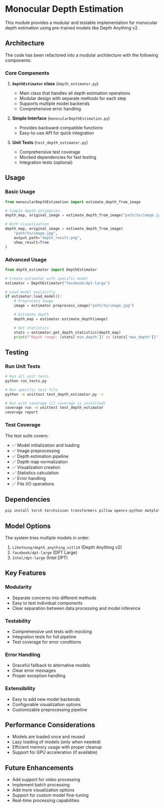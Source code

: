 # Monocular Depth Estimation

This module provides a modular and testable implementation for monocular depth estimation using pre-trained models like Depth Anything v2.

## Architecture

The code has been refactored into a modular architecture with the following components:

### Core Components

1. **`DepthEstimator` class** (`depth_estimator.py`)
   - Main class that handles all depth estimation operations
   - Modular design with separate methods for each step
   - Supports multiple model backends
   - Comprehensive error handling

2. **Simple Interface** (`monocularDepthEstimation.py`)
   - Provides backward-compatible functions
   - Easy-to-use API for quick integration

3. **Unit Tests** (`test_depth_estimator.py`)
   - Comprehensive test coverage
   - Mocked dependencies for fast testing
   - Integration tests (optional)

## Usage

### Basic Usage

```python
from monocularDepthEstimation import estimate_depth_from_image

# Simple depth estimation
depth_map, original_image = estimate_depth_from_image("path/to/image.jpg")

# With visualization
depth_map, original_image = estimate_depth_from_image(
    "path/to/image.jpg",
    output_path="depth_result.png",
    show_result=True
)
```

### Advanced Usage

```python
from depth_estimator import DepthEstimator

# Create estimator with specific model
estimator = DepthEstimator("facebook/dpt-large")

# Load model explicitly
if estimator.load_model():
    # Preprocess image
    image = estimator.preprocess_image("path/to/image.jpg")

    # Estimate depth
    depth_map = estimator.estimate_depth(image)

    # Get statistics
    stats = estimator.get_depth_statistics(depth_map)
    print(f"Depth range: {stats['min_depth']} to {stats['max_depth']}")
```

## Testing

### Run Unit Tests

```bash
# Run all unit tests
python run_tests.py

# Run specific test file
python -m unittest test_depth_estimator.py -v

# Run with coverage (if coverage is installed)
coverage run -m unittest test_depth_estimator
coverage report
```

### Test Coverage

The test suite covers:

- ✅ Model initialization and loading
- ✅ Image preprocessing
- ✅ Depth estimation pipeline
- ✅ Depth map normalization
- ✅ Visualization creation
- ✅ Statistics calculation
- ✅ Error handling
- ✅ File I/O operations

## Dependencies

```bash
pip install torch torchvision transformers pillow opencv-python matplotlib
```

## Model Options

The system tries multiple models in order:

1. `LiheYoung/depth_anything_vitl14` (Depth Anything v2)
2. `facebook/dpt-large` (DPT Large)
3. `Intel/dpt-large` (Intel DPT)

## Key Features

### Modularity
- Separate concerns into different methods
- Easy to test individual components
- Clear separation between data processing and model inference

### Testability
- Comprehensive unit tests with mocking
- Integration tests for full pipeline
- Test coverage for error conditions

### Error Handling
- Graceful fallback to alternative models
- Clear error messages
- Proper exception handling

### Extensibility
- Easy to add new model backends
- Configurable visualization options
- Customizable preprocessing pipeline

## Performance Considerations

- Models are loaded once and reused
- Lazy loading of models (only when needed)
- Efficient memory usage with proper cleanup
- Support for GPU acceleration (if available)

## Future Enhancements

- Add support for video processing
- Implement batch processing
- Add more visualization options
- Support for custom model fine-tuning
- Real-time processing capabilities